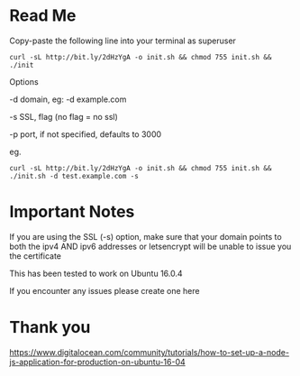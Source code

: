 # Read Me
Copy-paste the following line into your terminal as superuser

```
curl -sL http://bit.ly/2dHzYgA -o init.sh && chmod 755 init.sh && ./init
```

Options

-d domain, eg: -d example.com

-s SSL, flag (no flag = no ssl)

-p port, if not specified, defaults to 3000

eg. 
```
curl -sL http://bit.ly/2dHzYgA -o init.sh && chmod 755 init.sh && ./init.sh -d test.example.com -s
```


# Important Notes
If you are using the SSL (-s) option, make sure that your domain points to both the ipv4 AND ipv6 addresses or letsencrypt will be unable to issue you the certificate

This has been tested to work on Ubuntu 16.0.4

If you encounter any issues please create one here


# Thank you
https://www.digitalocean.com/community/tutorials/how-to-set-up-a-node-js-application-for-production-on-ubuntu-16-04
